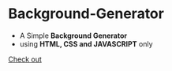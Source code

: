 # Background-Generator
- A Simple **Background Generator** 
- using **HTML, CSS and JAVASCRIPT** only

[Check out](https://teamrdx.github.io/Background-Generator/)
